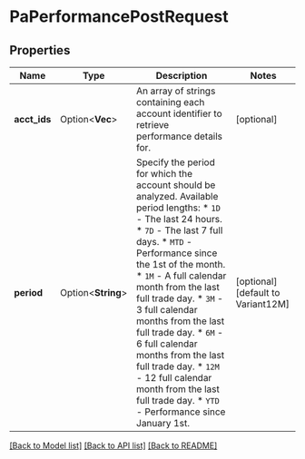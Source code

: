 # PaPerformancePostRequest

## Properties

Name | Type | Description | Notes
------------ | ------------- | ------------- | -------------
**acct_ids** | Option<**Vec<String>**> | An array of strings containing each account identifier to retrieve performance details for. | [optional]
**period** | Option<**String**> | Specify the period for which the account should be analyzed. Available period lengths:   * `1D` - The last 24 hours.   * `7D` - The last 7 full days.   * `MTD` - Performance since the 1st of the month.   * `1M` - A full calendar month from the last full trade day.   * `3M` - 3 full calendar months from the last full trade day.   * `6M` - 6 full calendar months from the last full trade day.   * `12M` - 12 full calendar month from the last full trade day.   * `YTD` - Performance since January 1st.  | [optional][default to Variant12M]

[[Back to Model list]](../README.md#documentation-for-models) [[Back to API list]](../README.md#documentation-for-api-endpoints) [[Back to README]](../README.md)



